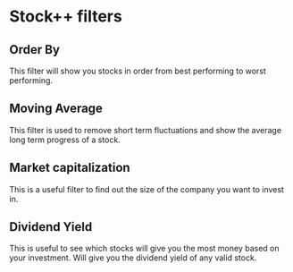 # Stock++ filters

## Order By
This filter will show you stocks in order from best performing to worst performing. 

## Moving Average
This filter is used to remove short term fluctuations and show the average long term progress of a stock. 

## Market capitalization
This is a useful filter to find out the size of the company you want to invest in.

## Dividend Yield
This is useful to see which stocks will give you the most money based on your investment. Will give you the dividend yield of any valid stock. 
